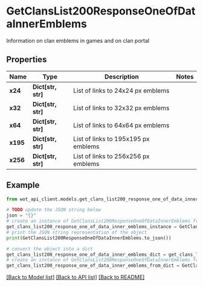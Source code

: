 # GetClansList200ResponseOneOfDataInnerEmblems

Information on clan emblems in games and on clan portal

## Properties

Name | Type | Description | Notes
------------ | ------------- | ------------- | -------------
**x24** | **Dict[str, str]** | List of links to 24x24 px emblems | 
**x32** | **Dict[str, str]** | List of links to 32x32 px emblems | 
**x64** | **Dict[str, str]** | List of links to 64x64 px emblems | 
**x195** | **Dict[str, str]** | List of links to 195x195 px emblems | 
**x256** | **Dict[str, str]** | List of links to 256x256 px emblems | 

## Example

```python
from wot_api_client.models.get_clans_list200_response_one_of_data_inner_emblems import GetClansList200ResponseOneOfDataInnerEmblems

# TODO update the JSON string below
json = "{}"
# create an instance of GetClansList200ResponseOneOfDataInnerEmblems from a JSON string
get_clans_list200_response_one_of_data_inner_emblems_instance = GetClansList200ResponseOneOfDataInnerEmblems.from_json(json)
# print the JSON string representation of the object
print(GetClansList200ResponseOneOfDataInnerEmblems.to_json())

# convert the object into a dict
get_clans_list200_response_one_of_data_inner_emblems_dict = get_clans_list200_response_one_of_data_inner_emblems_instance.to_dict()
# create an instance of GetClansList200ResponseOneOfDataInnerEmblems from a dict
get_clans_list200_response_one_of_data_inner_emblems_from_dict = GetClansList200ResponseOneOfDataInnerEmblems.from_dict(get_clans_list200_response_one_of_data_inner_emblems_dict)
```
[[Back to Model list]](../README.md#documentation-for-models) [[Back to API list]](../README.md#documentation-for-api-endpoints) [[Back to README]](../README.md)


